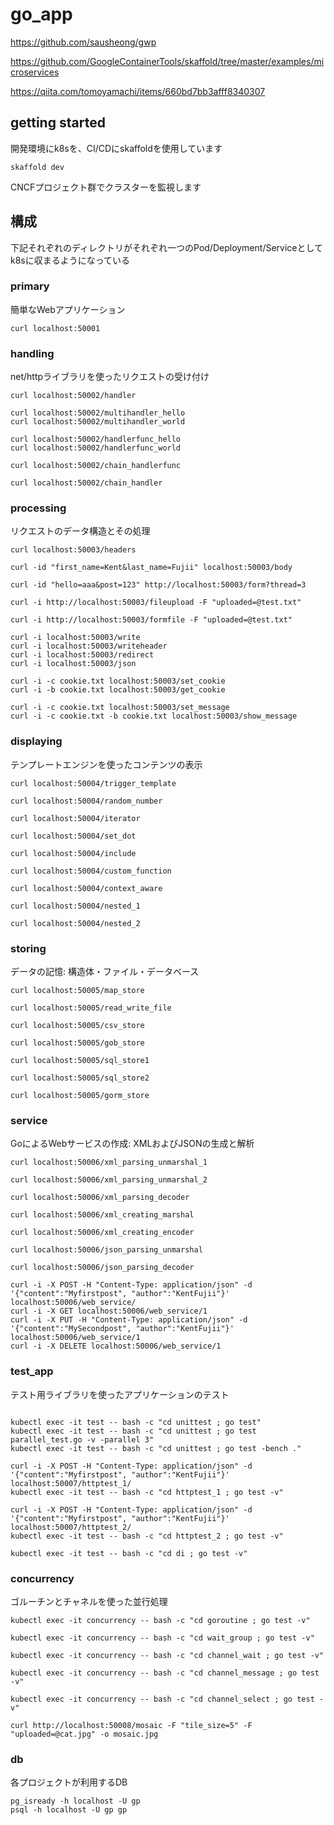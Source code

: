 # go_app

https://github.com/sausheong/gwp

https://github.com/GoogleContainerTools/skaffold/tree/master/examples/microservices

https://qiita.com/tomoyamachi/items/660bd7bb3afff8340307

## getting started

開発環境にk8sを、CI/CDにskaffoldを使用しています

```
skaffold dev
```

CNCFプロジェクト群でクラスターを監視します

## 構成

下記それぞれのディレクトリがそれぞれ一つのPod/Deployment/Serviceとしてk8sに収まるようになっている

### primary

簡単なWebアプリケーション

```
curl localhost:50001
```

### handling

net/httpライブラリを使ったリクエストの受け付け

```
curl localhost:50002/handler

curl localhost:50002/multihandler_hello
curl localhost:50002/multihandler_world

curl localhost:50002/handlerfunc_hello
curl localhost:50002/handlerfunc_world

curl localhost:50002/chain_handlerfunc

curl localhost:50002/chain_handler
```

### processing

リクエストのデータ構造とその処理

```ocurl
curl localhost:50003/headers

curl -id "first_name=Kent&last_name=Fujii" localhost:50003/body

curl -id "hello=aaa&post=123" http://localhost:50003/form?thread=3

curl -i http://localhost:50003/fileupload -F "uploaded=@test.txt"

curl -i http://localhost:50003/formfile -F "uploaded=@test.txt"

curl -i localhost:50003/write
curl -i localhost:50003/writeheader
curl -i localhost:50003/redirect
curl -i localhost:50003/json

curl -i -c cookie.txt localhost:50003/set_cookie
curl -i -b cookie.txt localhost:50003/get_cookie

curl -i -c cookie.txt localhost:50003/set_message
curl -i -c cookie.txt -b cookie.txt localhost:50003/show_message
```

### displaying

テンプレートエンジンを使ったコンテンツの表示

```
curl localhost:50004/trigger_template

curl localhost:50004/random_number

curl localhost:50004/iterator

curl localhost:50004/set_dot

curl localhost:50004/include

curl localhost:50004/custom_function

curl localhost:50004/context_aware

curl localhost:50004/nested_1

curl localhost:50004/nested_2
```

### storing

データの記憶: 構造体・ファイル・データベース

```
curl localhost:50005/map_store

curl localhost:50005/read_write_file

curl localhost:50005/csv_store

curl localhost:50005/gob_store

curl localhost:50005/sql_store1

curl localhost:50005/sql_store2

curl localhost:50005/gorm_store
```

### service

GoによるWebサービスの作成: XMLおよびJSONの生成と解析

```
curl localhost:50006/xml_parsing_unmarshal_1

curl localhost:50006/xml_parsing_unmarshal_2

curl localhost:50006/xml_parsing_decoder

curl localhost:50006/xml_creating_marshal

curl localhost:50006/xml_creating_encoder

curl localhost:50006/json_parsing_unmarshal

curl localhost:50006/json_parsing_decoder

curl -i -X POST -H "Content-Type: application/json" -d '{"content":"Myfirstpost", "author":"KentFujii"}' localhost:50006/web_service/
curl -i -X GET localhost:50006/web_service/1
curl -i -X PUT -H "Content-Type: application/json" -d '{"content":"MySecondpost", "author":"KentFujii"}' localhost:50006/web_service/1
curl -i -X DELETE localhost:50006/web_service/1

```
### test_app

テスト用ライブラリを使ったアプリケーションのテスト

```

kubectl exec -it test -- bash -c "cd unittest ; go test"
kubectl exec -it test -- bash -c "cd unittest ; go test parallel_test.go -v -parallel 3"
kubectl exec -it test -- bash -c "cd unittest ; go test -bench ."

curl -i -X POST -H "Content-Type: application/json" -d '{"content":"Myfirstpost", "author":"KentFujii"}' localhost:50007/httptest_1/
kubectl exec -it test -- bash -c "cd httptest_1 ; go test -v"

curl -i -X POST -H "Content-Type: application/json" -d '{"content":"Myfirstpost", "author":"KentFujii"}' localhost:50007/httptest_2/
kubectl exec -it test -- bash -c "cd httptest_2 ; go test -v"

kubectl exec -it test -- bash -c "cd di ; go test -v"
```

### concurrency

ゴルーチンとチャネルを使った並行処理

```
kubectl exec -it concurrency -- bash -c "cd goroutine ; go test -v"

kubectl exec -it concurrency -- bash -c "cd wait_group ; go test -v"

kubectl exec -it concurrency -- bash -c "cd channel_wait ; go test -v"

kubectl exec -it concurrency -- bash -c "cd channel_message ; go test -v"

kubectl exec -it concurrency -- bash -c "cd channel_select ; go test -v"

curl http://localhost:50008/mosaic -F "tile_size=5" -F "uploaded=@cat.jpg" -o mosaic.jpg
```

### db

各プロジェクトが利用するDB

```
pg_isready -h localhost -U gp
psql -h localhost -U gp gp
```

